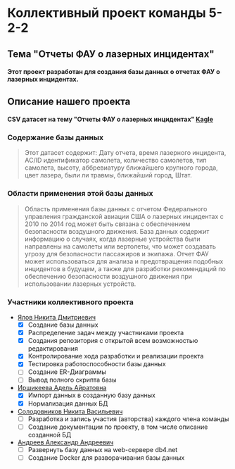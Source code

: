 # Коллективный проект команды 5-2-2
## Тема "Отчеты ФАУ о лазерных инцидентах"
#### Этот проект разработан для создания базы данных о отчетах ФАУ о лазерных инцидентах.
## Описание нашего проекта
#### CSV датасет на тему "Отчеты ФАУ о лазерных инцидентах" [Kagle](https://www.kaggle.com/datasets/crawford/laser-incident-report/)
### Содержание базы данных 
> Этот датасет содержит: Дату отчета, время лазерного инцидента, AC/ID идентификатор самолета, количество самолетов, тип самолета, высоту, аббревиатуру ближайшего крупного города, цвет лазера, были ли травмы, ближайший город, Штат.
>
### Области применения этой базы данных
> Область применения базы данных с отчетом Федерального управления гражданской авиации США о лазерных инцидентах с 2010 по 2014 год может быть связана с обеспечением безопасности воздушного движения. База данных содержит информацию о случаях, когда лазерные устройства были направлены на самолеты или вертолеты, что может создавать угрозу для безопасности пассажиров и экипажа. Отчет ФАУ может использоваться для анализа и предотвращения подобных инцидентов в будущем, а также для разработки рекомендаций по обеспечению безопасности воздушного движения при использовании лазерных устройств.
### Участники коллективного проекта
* [Ялов Никита Дмитриевич](https://github.com/Boliti)
    - [x] Создание базы данных
    - [x] Распределение задач между участниками проекта
    - [x] Создания репозитория с открытой всем возможностью редактирования
    - [x] Контролирование хода разработки и реализации проекта
    - [x] Тестировка работоспособности базы данных
    - [ ] Создание ER-Диаграммы
    - [ ] Вывод полного скрипта базы
* [Иршикеева Адель Айратовна](https://github.com/Adel120305)
    - [x] Импорт данных в созданную базу данных
    - [x] Нормализация данных БД
* [Солодовников Никита Васильевич ](https://github.com/NikitaS1712) 
    - [ ] Разработка и запись участия (авторства) каждого члена команды
    - [ ] Создание документации по проекту, в том числе описание созданной БД 
* [Андреев Александр Андреевич](https://github.com/AlexAndreev120305)
    - [ ] Развернуть базу данных на web-сервере db4.net
    - [ ] Создание Docker для разворачивания базы данных
